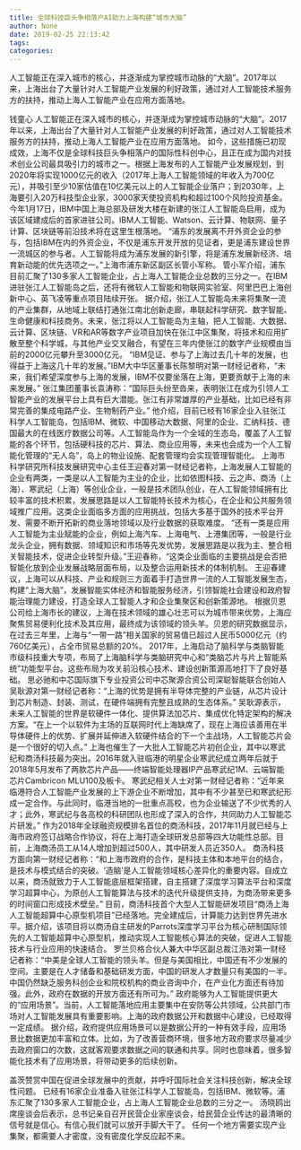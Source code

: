 ```yaml
---
title: 全球科技巨头争相落户AI助力上海构建“城市大脑”
author: None
date: 2019-02-25 22:13:42
tags: 
categories: 
---
```

人工智能正在深入城市的核心，并逐渐成为掌控城市动脉的“大脑”。2017年以来，上海出台了大量针对人工智能产业发展的利好政策，通过对人工智能技术服务方的扶持，推动上海人工智能产业在应用方面落地。
<!-- more -->
钱童心
人工智能正在深入城市的核心，并逐渐成为掌控城市动脉的“大脑”。2017年以来，上海出台了大量针对人工智能产业发展的利好政策，通过对人工智能技术服务方的扶持，推动上海人工智能产业在应用方面落地。
如今，这些措施已初现成效，上海不仅是全球科技巨头争相落户的国际性科创中心，且正在成为国内对技术创业公司最具吸引力的城市之一。根据上海发布的人工智能产业发展规划，到2020年将实现1000亿元的收入（2017年上海人工智能领域的年收入为700亿元），并吸引至少10家估值在10亿美元以上的人工智能企业落户；到2030年，上海要引入20万科技型企业家，3000家天使投资机构和超过100个风险投资基金。
今年1月17日，IBM中国上海总部及研发大楼在新建的张江人工智能岛启用，成为该区域建成后的首家进驻公司。IBM人工智能、Watson、云计算、物联网、量子计算、区块链等前沿技术将在这里生根落地。
“浦东的发展离不开外资企业的参与，包括IBM在内的外资企业，不仅是浦东开发开放的见证者，更是浦东建设世界一流城区的参与者。人工智能将成为浦东发展的新引擎，将是浦东发展新经济、培育新动能的优先选项之一。”上海市浦东新区副区长管小军称。
管小军介绍，浦东目前汇聚了130多家人工智能企业，占上海人工智能企业总数的三分之一。在IBM进驻张江人工智能岛之后，还将有微软人工智能和物联网实验室、阿里巴巴上海创新中心、英飞凌等重点项目陆续开张。
据介绍，张江人工智能岛未来将集聚一流的产业集群，从地域上联结打通张江南北创新走廊，串联起科学研究、数字智能、生命健康和科技商务。未来，张江将以人工智能岛为主轴，把人工智能、大数据、云计算、区块链、VR和AR等数字产业项目加快在张江中区集聚，将技术和应用扩散至整个科学城，与其他产业交叉融合，有望在三年内使张江的数字产业规模由当前的2000亿元攀升至3000亿元。
“IBM见证、参与了上海过去几十年的发展，也得益于上海这几十年的发展。”IBM大中华区董事长陈黎明对第一财经记者称，“未来，我们希望深度参与上海的发展，IBM不仅要坐落在上海，更要贡献于上海的未来发展。”
张江集团董事长袁涛称：“国际巨头纷至沓来，表明张江在成为引领人工智能产业的发展平台上具有巨大潜能。张江有非常雄厚的产业基础，比如已经有非常完善的集成电路产业、生物制药产业。”
他介绍，目前已经有16家企业入驻张江科学人工智能岛，包括IBM、微软、中国移动大数据、阿里的企业、汇纳科技、德国最大的在线医疗数据公司等。人工智能岛作为一个全域的生态岛，覆盖了人工智能的各个环节，包括硬科技的芯片、算法、商业应用等，未来也会成为一个人工智能化管理的“无人岛”，岛上的物业设施、配套管理均会实现管理智能化。
上海市科学研究所科技发展研究中心主任王迎春对第一财经记者称，上海发展人工智能的企业有两类，一类是以人工智能为主业的企业，比如依图科技、云之声、商汤（上海）、寒武纪（上海）等创业企业，一般是技术团队创业，在人工智能领域拥有比较丰富的技术积累，发展思路是以人工智能特长技术为核心，在企业和公共服务领域推广应用。这类企业面临多方面的应用挑战，包括大多基于国外的技术平台开发、需要不断开拓新的商业落地领域以及行业数据的获取难度。
“还有一类是应用人工智能为主业赋能的企业，例如上海汽车、上海电气、上港集团等，一般是行业龙头企业，拥有数据、领域知识和市场等先发优势，发展思路是以我为主、整合相关智能技术，促进企业转型升级。”王迎春称，“这类企业面临的主要挑战是会否把智能化放到企业发展战略层面布局，以及整合运用新技术的体制机制。
王迎春建议，上海可以从科技、产业和规则三方面着手打造世界一流的人工智能发展生态，构建“上海大脑”，发展智能实体经济和智能服务经济，引领智能社会建设和政府智能治理能力建设，打造全球人工智能人才和企业集聚区和创新策源地。
根据贝恩公司给上海市长的建议，上海在技术领域的雄心壮志可以为城市带来优势，上海应聚焦贸易便利化技术及其应用，最终成为该领域的领头羊。贝恩的研究数据显示，在过去三年里，上海与“一带一路”相关国家的贸易值已超过人民币5000亿元（约760亿美元），占全市贸易总额的20%。
2017年，上海启动了脑科学与类脑智能市级科技重大专项，布局了上海脑科学与类脑研究中心和“类脑芯片与片上智能系统”功能型平台。这些布局为攻关前沿核心技术、建设创新策源高地打下了良好基础。
思必驰和中芯国际旗下专业投资公司中芯聚源合资公司深聪智能联合创始人吴耿源对第一财经记者称：“上海的优势是拥有半导体完整的产业链，从芯片设计到芯片制造、封装、测试，在硬件端拥有完整且成熟的生态体系。”
吴耿源表示，未来人工智能的世界是软硬件一体化、提供算法加芯片、集成优化特定架构的解决方案。“在上一个以软件为主场的互联网时代上海缺席了，现在上海应该善用在半导体硬件上的优势、扩展并延伸进入软硬件结合的下一个主战场，人工智能芯片会是一个很好的切入点。”
上海也催生了一大批人工智能芯片初创企业，其中以寒武纪和商汤科技最为突出。2016年就入驻临港的明星企业寒武纪成立两年后就于2018年5月发布了两款芯片产品——终端智能处理器IP产品寒武纪1M、云端智能芯片Cambricon MLU100及板卡。
寒武纪相关人士对第一财经记者称：“近年来临港符合人工智能产业发展的上下游企业不断增加，其中有不少甚至已和寒武纪形成一定合作。与此同时，临港当地的一批重点高校，也为企业输送了不少优秀的人才；此外，寒武纪与各高校的科研团队也形成了深入的合作，共同助力人工智能芯片研发。”
作为2018年全球融资规模排名首位的商汤科技，2017年11月就已经与上海市政府签订战略合作协议，将在上海打造全球研发总部等四大功能性总部。目前，上海商汤员工从14人增加到超过500人，其中研发人员近350人。
商汤科技方面向第一财经记者称：“和上海市政府的合作，是科技主体和本地平台的结合，是技术与模式结合的突破。‘造脑’是人工智能领域核心差异化的重要内容。自成立以来，商汤就致力于人工智能底层框架搭建，自主搭建了深度学习算法平台和深度学习超算中心，为原创人工智能算法与技术的迭代升级提供支持，为商汤带来更多的时间窗口形成技术壁垒。”
目前，商汤科技首个大型人工智能研发项目“商汤上海人工智能超算中心原型机项目”已经落地。完全建成后，计算能力达到世界先进水平。据介绍，该项目将以商汤自主研发的Parrots深度学习平台为核心研制国际领先的人工智能超算中心原型机，推动实现人工智能核心算法的突破，促进人工智能技术与行业应用的快速结合。
罗兰贝格合伙人兼大中华区副总裁江浩对第一财经记者称：“中美是全球人工智能的领头羊。但是与美国相比，中国还有不少发展的空间。主要是在人才储备和基础研发方面，中国的研发人才数量只有美国的一半。中国仍然缺乏服务科创企业和院校机构的商业咨询中介，在产业化方面还有待加强。此外，政府在数据的开放方面还有所可为。”
政府能够为人工智能提供更大的“应用场景”。当前，人工智能落地应用主要集中在安防等公共领域，公共部门市场对人工智能发展具有重要影响。上海的政府数据公开和数据中心建设，已经取得一定成绩。
据介绍，政府提供应用场景可以是数据公开的一种有效手段，应用场景比数据更加丰富和立体。比如，为了改善营商环境，很多地方政府要求尽量减少去政府窗口的次数，这就客观要求数据之间的联通和共享。同时也意味着，很多智能化技术有了应用场景，将带动更多的后续创新。
 
 
盖茨赞赏中国在促进全球发展中的贡献，并呼吁国际社会关注科技创新，解决全球性问题。
已经有16家企业准备入驻张江科学人工智能岛，包括IBM、微软等。浦东汇聚了130多家人工智能企业，占上海人工智能企业总数的三分之一。
汤晓鸥出席座谈会后表示，总书记亲自召开民营企业家座谈会，给民营企业传达的最清晰的信号就是信心。有信心我们就可以放开手脚大干了。
任何一个地方需要实现产业集聚，都需要人才密度，没有密度化学反应起不来。
